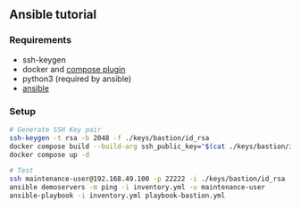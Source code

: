 ## Ansible tutorial

### Requirements

- ssh-keygen
- docker and [compose plugin](https://docs.docker.jp/compose/install/compose-plugin.html)
- python3 (required by ansible)
- [ansible](https://docs.ansible.com/ansible/latest/installation_guide/intro_installation.html#installing-and-upgrading-ansible)

### Setup

```bash
# Generate SSH Key pair
ssh-keygen -t rsa -b 2048 -f ./keys/bastion/id_rsa
docker compose build --build-arg ssh_public_key="$(cat ./keys/bastion/id_rsa.pub)"
docker compose up -d

# Test
ssh maintenance-user@192.168.49.100 -p 22222 -i ./keys/bastion/id_rsa
ansible demoservers -m ping -i inventory.yml -u maintenance-user
ansible-playbook -i inventory.yml playbook-bastion.yml
```

